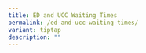 ```yaml
---
title: ED and UCC Waiting Times
permalink: /ed-and-ucc-waiting-times/
variant: tiptap
description: ""
---
```

